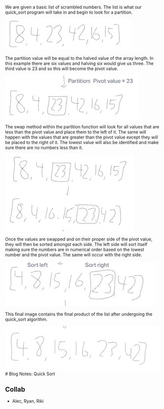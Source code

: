 We are given a basic list of scrambled numbers. The list is what our quick_sort program will take in and begin to look for a partition.

![CC28-1](CC28-1.png)


The partition value will be equal to the halved value of the array length. In this example there are six values and halving six would give us three. The third value is 23 and so this will become the pivot value.

![CC28-2](CC28-2.png)


The swap method within the partition function will look for all values that are less than the pivot value and place them to the left of it. The same will happen with the values that are greater than the pivot value except they will be placed to the right of it. The lowest value will also be identified and make sure there are no numbers less than it.

![CC28-3](CC28-3.png)


Once the values are swapped and on their proper side of the pivot value, they will then be sorted amongst each side. The left side will sort itself making sure the numbers are in numerical order based on the lowest number and the pivot value. The same will occur with the right side.

![CC28-4](CC28-4.png)


This final image contains the final product of the list after undergoing the quick_sort algorithm.

![CC28-5](CC28-5.png)# Blog Notes: Quick Sort

## Collab
- Alec, Ryan, Riki
